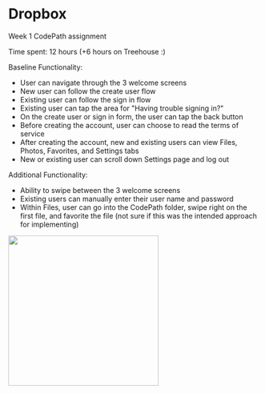 # Dropbox
Week 1 CodePath assignment

Time spent: 12 hours (+6 hours on Treehouse :)

Baseline Functionality:
* User can navigate through the 3 welcome screens
* New user can follow the create user flow
* Existing user can follow the sign in flow
* Existing user can tap the area for "Having trouble signing in?"
* On the create user or sign in form, the user can tap the back button 
* Before creating the account, user can choose to read the terms of service
* After creating the account, new and existing users can view Files, Photos, Favorites, and Settings tabs
* New or existing user can scroll down Settings page and log out

Additional Functionality:
* Ability to swipe between the 3 welcome screens
* Existing users can manually enter their user name and password
* Within Files, user can go into the CodePath folder, swipe right on the first file, and favorite the file (not sure if this was the intended approach for implementing)


<img src="https://lh5.googleusercontent.com/-t30UAlTBzqY/VVA2eaBrZ0I/AAAAAAAADNc/R34S0Tnul0w/w632-h1122-no/Dropbox.gif" alt="" width="300">
